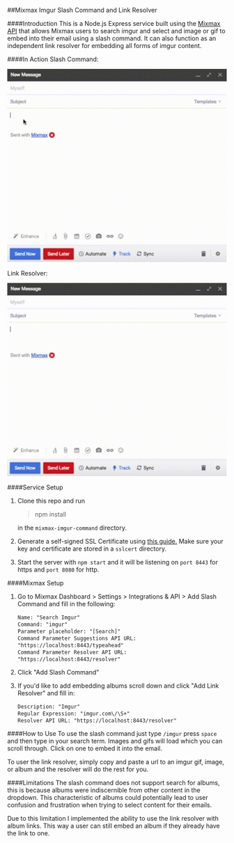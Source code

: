 ##Mixmax Imgur Slash Command and Link Resolver

####Introduction
This is a Node.js Express service built using the [Mixmax API](http://developer.mixmax.com/docs/getting-started) that allows Mixmax users to search imgur and select and image or gif to embed into their email using a slash command. It can also function as an independent link resolver for embedding all forms of imgur content.

####In Action
Slash Command:

![alt text](images/slash.gif)

Link Resolver:

![alt text](images/link.gif)

####Service Setup
1. Clone this repo and run

    >npm install

    in the `mixmax-imgur-command` directory.

2. Generate a self-signed SSL Certificate using [this guide.](http://www.akadia.com/services/ssh_test_certificate.html) Make sure your key and certificate are stored in a `sslcert` directory.

3. Start the server with `npm start` and it will be listening on `port 8443` for https and `port 8080` for http.


####Mixmax Setup
1. Go to Mixmax Dashboard > Settings > Integrations & API > Add Slash Command and fill in the following:
    ```
    Name: "Search Imgur"
    Command: "imgur"
    Parameter placeholder: "[Search]"
    Command Parameter Suggestions API URL: "https://localhost:8443/typeahead"
    Command Parameter Resolver API URL: "https://localhost:8443/resolver"
    ```
2. Click "Add Slash Command"

3. If you'd like to add embedding albums scroll down and click "Add Link Resolver" and fill in:
    ```
    Description: "Imgur"
    Regular Expression: "imgur.com\/\S+"
    Resolver API URL: "https://localhost:8443/resolver"
    ```


####How to Use
To use the slash command just type `/imgur` press `space` and then type in your search term. Images and gifs will load which you can scroll through. Click on one to embed it into the email.

To user the link resolver, simply copy and paste a url to an imgur gif, image, or album and the resolver will do the rest for you.

####Limitations
The slash command does not support search for albums, this is because albums were indiscernible from other content in the dropdown. This characteristic of albums could potentially lead to user confusion and frustration when trying to select content for their emails.

Due to this limitation I implemented the ability to use the link resolver with album links. This way a user can still embed an album if they already have the link to one.